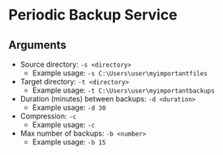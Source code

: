 # Periodic Backup Service

## Arguments
* Source directory: ```-s <directory>```
  - Example usage: ```-s C:\Users\user\myimportantfiles```
* Target directory: ```-t <directory>```
  - Example usage: ```-t C:\Users\user\myimportantbackups```
* Duration (minutes) between backups: ```-d <duration>```
  - Example usage: ```-d 30```
* Compression: ```-c```
  - Example usage: ```-c```
* Max number of backups: ```-b <number>```
  - Example usage: ```-b 15```
